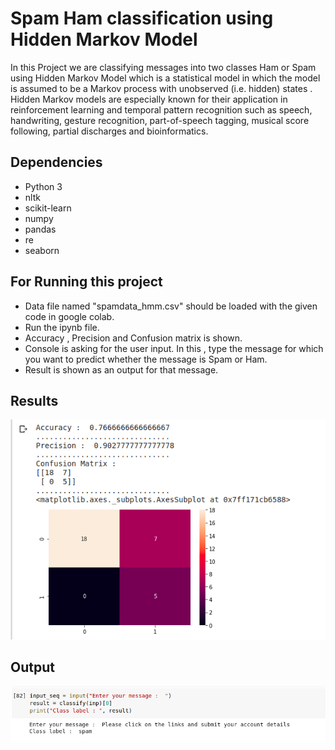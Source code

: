 # Spam Ham classification using Hidden Markov Model

In this Project we are classifying messages into two classes Ham or Spam using Hidden Markov Model which is a statistical model in which the model is assumed to be a Markov
process with unobserved (i.e. hidden) states . Hidden Markov models are especially known for their application in reinforcement learning and temporal pattern recognition such as speech, handwriting, gesture recognition, part-of-speech tagging, musical score following, partial discharges and bioinformatics. 

## Dependencies

* Python 3
* nltk
* scikit-learn
* numpy
* pandas
* re 
* seaborn

## For Running this project

* Data file named "spamdata_hmm.csv" should be loaded with the given code in google colab.
* Run the ipynb file.
* Accuracy , Precision and Confusion matrix is shown.
* Console is asking for the user input. In this , type the message for which you want to predict whether the message is Spam or Ham.
* Result is shown as an output for that message.

## Results
![result](output1.png)

## Output
![input](input.png)
